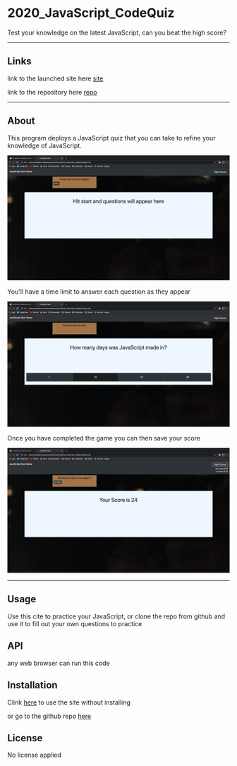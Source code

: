 # 2020_JavaScript_CodeQuiz
Test your knowledge on the latest JavaScript, can you beat the high score?

----

## Links

link to the launched site here [site](https://valadezmykel.github.io/2020_JavaScript_CodeQuiz/)

link to the repository here [repo](https://github.com/valadezMykel/2020_JavaScript_CodeQuiz)

----

## About

This program deploys a JavaScript quiz that you can take to refine your knowledge of JavaScript.

![Cite picture](assets/images/startscreen.png)

You'll have a time limit to answer each question as they appear

![question](assets/images/questions.png)

Once you have completed the game you can then save your score

![highscores](assets/images/highscores.png)

----

## Usage 

Use this cite to practice your JavaScript, or clone the repo from github and use it to fill out your own questions to practice

## API

any web browser can run this code

## Installation

Clink [here](https://valadezmykel.github.io/2020_JavaScript_CodeQuiz/) to use the site without installing 

or go to the github repo [here](https://github.com/valadezMykel/2020_JavaScript_CodeQuiz)

## License

No license applied



